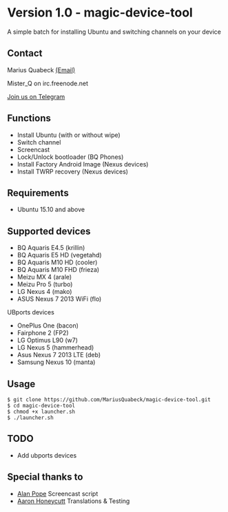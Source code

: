 # Version 1.0 - magic-device-tool

A simple batch for installing Ubuntu and switching channels on your device

Contact
-------
Marius Quabeck [(Email)](mailto:misterq@ubuntu.com)

Mister_Q on irc.freenode.net

[Join us on Telegram](https://telegram.me/joinchat/A3LlWgiC4TQYX0epd9w8EQ)

Functions
---
- Install Ubuntu (with or without wipe)
- Switch channel
- Screencast
- Lock/Unlock bootloader (BQ Phones)
- Install Factory Android Image (Nexus devices)
- Install TWRP recovery (Nexus devices)


Requirements
----

- Ubuntu 15.10 and above

Supported devices
----

- BQ Aquaris E4.5 (krillin)
- BQ Aquaris E5 HD (vegetahd)
- BQ Aquaris M10 HD (cooler)
- BQ Aquaris M10 FHD (frieza)
- Meizu MX 4 (arale)
- Meizu Pro 5 (turbo)
- LG Nexus 4 (mako)
- ASUS Nexus 7 2013 WiFi (flo)

UBports devices
- OnePlus One (bacon)
- Fairphone 2 (FP2)
- LG Optimus L90 (w7)
- LG Nexus 5 (hammerhead)
- Asus Nexus 7 2013 LTE (deb)
- Samsung Nexus 10 (manta)


Usage
-----
```
$ git clone https://github.com/MariusQuabeck/magic-device-tool.git
$ cd magic-device-tool
$ chmod +x launcher.sh
$ ./launcher.sh
```

TODO
------
- Add ubports devices

Special thanks to
---
- [Alan Pope](https://github.com/popey) Screencast script
- [Aaron Honeycutt](https://github.com/ahoneybun) Translations & Testing
